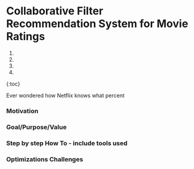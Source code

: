 # Collaborative Filter Recommendation System for Movie Ratings

1. 
2. 
3. 
4. 
{:toc}

Ever wondered how Netflix knows what percent 

### Motivation

### Goal/Purpose/Value

### Step by step How To - include tools used

### Optimizations Challenges
